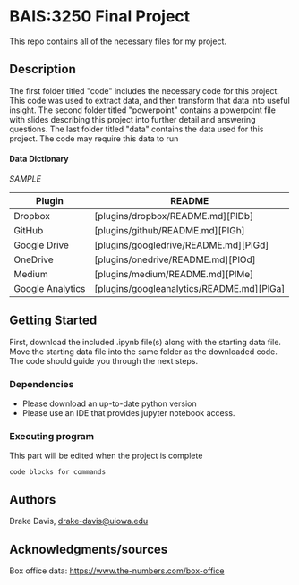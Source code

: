 # BAIS:3250 Final Project

This repo contains all of the necessary files for my project. 

## Description
The first folder titled "code" includes the necessary code for this project. This code was used to extract data, and then transform that data into useful insight. 
The second folder titled "powerpoint" contains a powerpoint file with slides describing this project into further detail and answering questions. 
The last folder titled "data" contains the data used for this project. The code may require this data to run

#### Data Dictionary

*SAMPLE*

| Plugin | README |
| ------ | ------ |
| Dropbox | [plugins/dropbox/README.md][PlDb] |
| GitHub | [plugins/github/README.md][PlGh] |
| Google Drive | [plugins/googledrive/README.md][PlGd] |
| OneDrive | [plugins/onedrive/README.md][PlOd] |
| Medium | [plugins/medium/README.md][PlMe] |
| Google Analytics | [plugins/googleanalytics/README.md][PlGa] |

## Getting Started
First, download the included .ipynb file(s) along with the starting data file. Move the starting data file into the same folder as the downloaded code. The code should guide you through the next steps. 

### Dependencies

* Please download an up-to-date python version
* Please use an IDE that provides jupyter notebook access.

### Executing program

This part will be edited when the project is complete

```
code blocks for commands
```


## Authors

Drake Davis, drake-davis@uiowa.edu

## Acknowledgments/sources

Box office data: https://www.the-numbers.com/box-office


